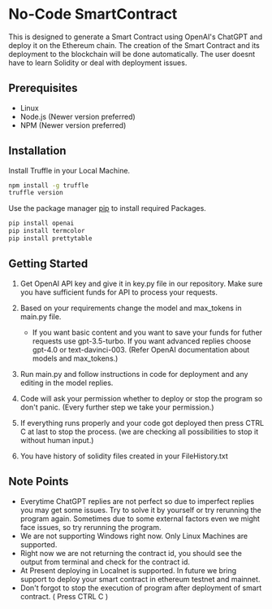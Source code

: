 # No-Code SmartContract

This is designed to generate a Smart Contract using OpenAI's ChatGPT and deploy it on the Ethereum chain. The creation of the Smart Contract and its deployment to the blockchain will be done automatically. The user doesnt have to learn Solidity or deal with deployment issues.

## Prerequisites

* Linux
* Node.js (Newer version preferred)
* NPM (Newer version preferred)

## Installation

Install Truffle in your Local Machine.

```bash
npm install -g truffle
truffle version
```

Use the package manager [pip](https://pip.pypa.io/en/stable/) to install required Packages.

```bash
pip install openai
pip install termcolor
pip install prettytable
```

## Getting Started

1. Get OpenAI API key and give it in key.py file in our repository. Make sure you have sufficient funds for API to process your requests.
2. Based on your requirements change the model and max_tokens in main.py file.

   * If you want basic content and you want to save your funds for futher requests use gpt-3.5-turbo. If you want advanced replies choose gpt-4.0 or text-davinci-003. (Refer OpenAI documentation about models and max_tokens.)
3. Run main.py and follow instructions in code for deployment and any editing in the model replies.
4. Code will ask your permission whether to deploy or stop the program so don't panic. (Every further step we take your permission.)
5. If everything runs properly and your code got deployed then press CTRL C at last to stop the process. (we are checking all possibilities to stop it without human input.)
6. You have history of solidity files created in your FileHistory.txt

## Note Points

- Everytime ChatGPT replies are not perfect so due to imperfect replies you may get some issues. Try to solve it by yourself or try rerunning the program again. Sometimes due to some external factors even we might face issues, so try rerunning the program.
- We are not supporting Windows right now. Only Linux Machines are supported.
- Right now we are not returning the contract id, you should see the output from terminal and check for the contract id.
- At Present deploying in Localnet is supported. In future we bring support to deploy your smart contract in ethereum testnet and mainnet.
- Don't forgot to stop the execution of program after deployment of smart contract. ( Press CTRL C )
